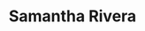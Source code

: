 ---
layout: employee
skillsid: 2
title: 'Samantha Rivera'
permalink: /employees/:title 
location: 'Charlotte North'
position: 'Cash Manager'
availability: 57
internal: true
categories: 
- employees
phoneNumber: 555-555-5555
email: email@gmail.com
manage: false
---